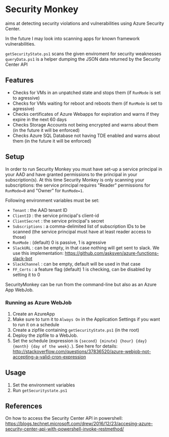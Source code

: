 # Security Monkey

aims at detecting security violations and vulnerabilities using Azure Security Center.

In the future I may look into scanning apps for known framework vulnerabilities.

`getSecurityState.ps1` scans the given enviroment for security weaknesses
`queryData.ps1` is a helper dumping the JSON data returned by the Security Center API

## Features
- Checks for VMs in an unpatched state and stops them (if `RunMode` is set to agressive)
- Checks for VMs waiting for reboot and reboots them (if `RunMode` is set to agressive)
- Checks certificates of Azure Webapps for expiration and warns if they expire in the next 60 days
- Checks Storage Accounts not being encrypted and warns about them (in the future it will be enforced)
- Checks Azure SQL Database not having TDE enabled and warns about them (in the future it will be enforced)

## Setup

In order to run Security Monkey you must have set-up a service principal in your AAD and have granted permissions to the principal in your subscription(s).
At this time Security Monkey is only scanning your subscriptions: the service principal requires "Reader" permissions for `RunMode=0` and "Owner" for `RunMode=1`.

Following environment variables must be set:
- `Tenant`        : the AAD tenant ID
- `ClientID`      : the service principal's client-id 
- `ClientSecret`  : the service principal's secret
- `Subscriptions` : a comma-delimited list of subscription IDs to be scanned (the service principal must have at least reader access to those)
- `RunMode`       : (default) 0 is passive, 1 is agressive
- `SlackURL`      : can be empty, in that case nothing will get sent to slack. We use this implementation: https://github.com/asksven/azure-functions-slack-bot
- `SlackChannel`  : can be empty, default will be used in that case
- `FF_Certs`      : a feature flag (default) 1 is checking, can be disabled by setting it to 0


SecurityMonkey can be run from the command-line but also as an Azure App WebJob. 

### Running as Azure WebJob

1. Create an AzureApp
2. Make sure to turn it to `Always On` in the Application Settings if you want to run it on a schedule
2. Create a zipfile containing `getSecurityState.ps1` (in the root)
3. Deploy the zipfile to a WebJob.
4. Set the schedule (expression is `{second} {minute} {hour} {day} {month} {day of the week}.`). See here for details: http://stackoverflow.com/questions/37836520/azure-webjob-not-accepting-a-valid-cron-expression

## Usage

1. Set the environment variables
2. Run `getSecuritystate.ps1`

## References

On how to access the Security Center API in powershell: https://blogs.technet.microsoft.com/drew/2016/12/23/accesing-azure-security-center-api-with-powershell-invoke-restmethod/
